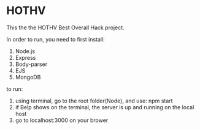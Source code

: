 # HOTHV
This the the HOTHV Best Overall Hack project.

In order to run, you need to first install:
1. Node.js
2. Express
3. Body-parser
4. EJS
5. MongoDB

to run: 
1. using terminal, go to the root folder(Node), and use: npm start
2. if Belp shows on the terminal, the server is up and running on the local host
3. go to localhost:3000 on your brower

